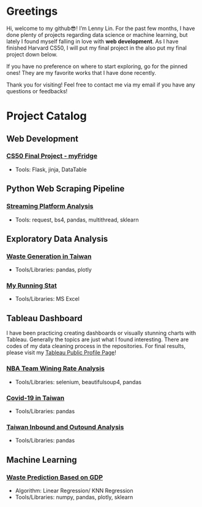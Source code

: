 # Greetings
Hi, welcome to my github:sunglasses:! I’m Lenny Lin. For the past few months, I have done plenty of projects regarding data science or machine learning, but lately I found myself falling in love with **web development**. As I have finished Harvard CS50, I will put my final project in the also put my final project down below.     

If you have no preference on where to start exploring, go for the pinned ones! They are my favorite works that I have done recently. 

Thank you for visiting! Feel free to contact me via my email if you have any questions or feedbacks!
# Project Catalog
## Web Development
### [CS50 Final Project - myFridge]()
- Tools: Flask, jinja, DataTable
## Python Web Scraping Pipeline
### [Streaming Platform Analysis]()
- Tools: request, bs4, pandas, multithread, sklearn
## Exploratory Data Analysis
### [Waste Generation in Taiwan](https://github.com/lennylin1998/Exporing-Waste-Generation-in-Taiwan)
- Tools/Libraries: pandas, plotly
### [My Running Stat](https://github.com/lennylin1998/Analyze-My-Own-Running-Stats)
- Tools/Libraries: MS Excel
## Tableau Dashboard
I have been practicing creating dashboards or visually stunning charts with Tableau. Generally the topics are just what I found interesting. There are codes of my data cleaning process in the repositories. For final results, please visit my [Tableau Public Profile Page](https://public.tableau.com/app/profile/lenny.lin)!
### [NBA Team Wining Rate Analysis](https://github.com/lennylin1998/Sports-Analysis-Projects)
- Tools/Libraries: selenium, beautifulsoup4, pandas
### [Covid-19 in Taiwan](https://github.com/lennylin1998/Public-Issues-Analysis-Projects)
- Tools/Libraries: pandas
### [Taiwan Inbound and Outound Analysis](https://github.com/lennylin1998/Taiwan-Inbound-and-Outbound-Analysis)
- Tools/Libraries: pandas
## Machine Learning
### [Waste Prediction Based on GDP](https://github.com/lennylin1998/Waste-Prediction-Based-on-GDP)
- Algorithm: Linear Regression/ KNN Regression
- Tools/Libraries: numpy, pandas, plotly, sklearn 


